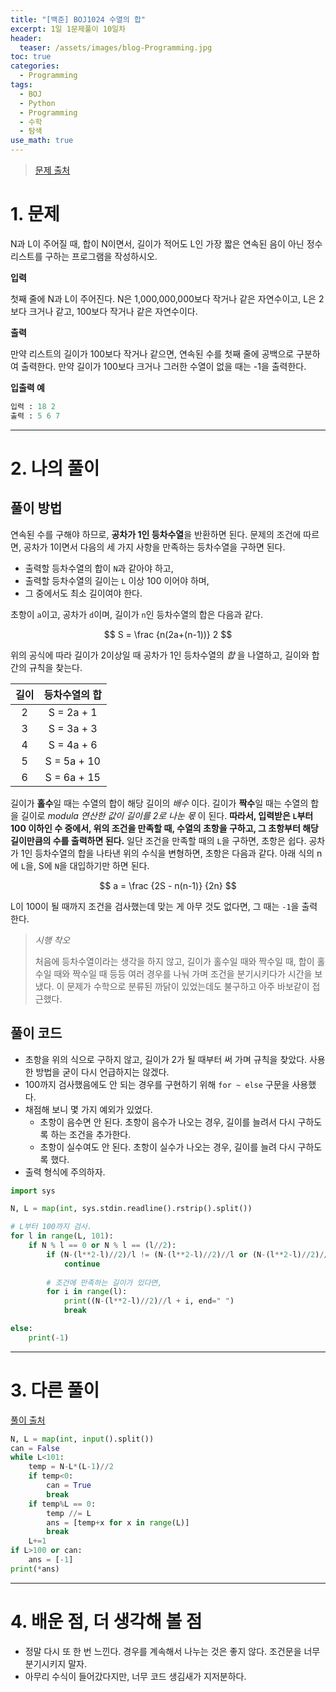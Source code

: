 ```yaml
---
title: "[백준] BOJ1024 수열의 합"
excerpt: 1일 1문제풀이 10일차
header:
  teaser: /assets/images/blog-Programming.jpg
toc: true
categories:
  - Programming
tags:
  - BOJ
  - Python
  - Programming
  - 수학
  - 탐색
use_math: true
---
```






> [문제 출처](https://www.acmicpc.net/problem/1024)



# 1. 문제



N과 L이 주어질 때, 합이 N이면서, 길이가 적어도 L인 가장 짧은 연속된 음이 아닌 정수 리스트를 구하는 프로그램을 작성하시오.



**입력**

첫째 줄에 N과 L이 주어진다. N은 1,000,000,000보다 작거나 같은 자연수이고, L은 2보다 크거나 같고, 100보다 작거나 같은 자연수이다.



**출력**

만약 리스트의 길이가 100보다 작거나 같으면, 연속된 수를 첫째 줄에 공백으로 구분하여 출력한다. 만약 길이가 100보다 크거나 그러한 수열이 없을 때는 -1을 출력한다.



**입출력 예**

```python
입력 : 18 2
출력 : 5 6 7
```



---



# 2. 나의 풀이 



## 풀이 방법



 연속된 수를 구해야 하므로, **공차가 1인 등차수열**을 반환하면 된다. 문제의 조건에 따르면, 공차가 1이면서 다음의 세 가지 사항을 만족하는 등차수열을 구하면 된다.

* 출력할 등차수열의 합이 `N`과 같아야 하고,
* 출력할 등차수열의 길이는 `L` 이상 100 이어야 하며,
* 그 중에서도 최소 길이여야 한다.



 초항이 `a`이고, 공차가 `d`이며, 길이가 `n`인 등차수열의 합은 다음과 같다. 


$$
S = \frac {n(2a+(n-1))} 2
$$



  위의 공식에 따라 길이가 2이상일 때 공차가 1인 등차수열의 *합* 을 나열하고, 길이와 합 간의 규칙을 찾는다.

| 길이 | 등차수열의 합 |
| :--: | :-----------: |
|  2   |  S = 2a + 1   |
|  3   |  S = 3a + 3   |
|  4   |  S = 4a + 6   |
|  5   |  S = 5a + 10  |
|  6   |  S = 6a + 15  |

 길이가 **홀수**일 때는 수열의 합이 해당 길이의 *배수* 이다. 길이가 **짝수**일 때는 수열의 합을 길이로 *modula 연산한 값이 길이를 2로 나눈 몫* 이 된다.  **따라서, 입력받은 `L`부터 100 이하인 수 중에서, 위의 조건을 만족할 때, 수열의 초항을 구하고, 그 초항부터 해당 길이만큼의 수를 출력하면 된다.** 일단 조건을 만족할 때의 `L`을 구하면, 초항은 쉽다. 공차가 1인 등차수열의 합을 나타낸 위의 수식을 변형하면, 초항은 다음과 같다.  아래 식의 n에 `L`을, S에 `N`을 대입하기만 하면 된다. 


$$
a = \frac {2S - n(n-1)} {2n}
$$



  L이 100이 될 때까지 조건을 검사했는데 맞는 게 아무 것도 없다면, 그 때는 `-1`을 출력한다.



> *시행 착오*
>
>  처음에 등차수열이라는 생각을 하지 않고, 길이가 홀수일 때와 짝수일 때, 합이 홀수일 때와 짝수일 때 등등 여러 경우를 나눠 가며 조건을 분기시키다가 시간을 보냈다. 이 문제가 수학으로 분류된 까닭이 있었는데도 불구하고 아주 바보같이 접근했다.



## 풀이 코드

* 초항을 위의 식으로 구하지 않고, 길이가 2가 될 때부터 써 가며 규칙을 찾았다. 사용한 방법을 굳이 다시 언급하지는 않겠다.
* 100까지 검사했음에도 안 되는 경우를 구현하기 위해 `for ~ else` 구문을 사용했다.
* 채점해 보니 몇 가지 예외가 있었다.
  * 초항이 음수면 안 된다. 초항이 음수가 나오는 경우, 길이를 늘려서 다시 구하도록 하는 조건을 추가한다.
  * 초항이 실수여도 안 된다. 초항이 실수가 나오는 경우, 길이를 늘려 다시 구하도록 했다.
* 출력 형식에 주의하자.

```python
import sys

N, L = map(int, sys.stdin.readline().rstrip().split())

# L부터 100까지 검사.
for l in range(L, 101):
    if N % l == 0 or N % l == (l//2):
        if (N-(l**2-l)//2)/l != (N-(l**2-l)//2)//l or (N-(l**2-l)//2)//l < 0: # 초항이 실수이거나 음수이면 안 되는 조건.
            continue
        
        # 조건에 만족하는 길이가 있다면,
        for i in range(l):
            print((N-(l**2-l)//2)//l + i, end=" ")
            break

else:
    print(-1)
```





---



# 3. 다른 풀이



[풀이 출처](https://www.acmicpc.net/source/12598433)

```python
N, L = map(int, input().split())
can = False
while L<101:
    temp = N-L*(L-1)//2
    if temp<0:
        can = True
        break
    if temp%L == 0:
        temp //= L
        ans = [temp+x for x in range(L)]
        break
    L+=1
if L>100 or can:
    ans = [-1]
print(*ans)
```



---

# 4. 배운 점, 더 생각해 볼 점



* 정말 다시 또 한 번 느낀다. 경우를 계속해서 나누는 것은 좋지 않다. 조건문을 너무 분기시키지 말자.
* 아무리 수식이 들어갔다지만, 너무 코드 생김새가 지저분하다.